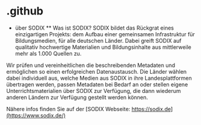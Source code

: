 # .github
* über SODIX
** Was ist SODIX?
SODIX bildet das Rückgrat eines einzigartigen Projekts: dem Aufbau einer gemeinsamen Infrastruktur für Bildungsmedien, für alle deutschen Länder. Dabei greift SODIX auf qualitativ hochwertige Materialien und Bildungsinhalte aus mittlerweile mehr als 1.000 Quellen zu.

Wir prüfen und vereinheitlichen die beschreibenden Metadaten und ermöglichen so einen erfolgreichen Datenaustausch. Die Länder wählen dabei individuell aus, welche Medien aus SODIX in ihre Landesplattformen übertragen werden, passen Metadaten bei Bedarf an oder stellen eigene Unterrichtsmaterialien über SODIX zur Verfügung, die dann wiederum anderen Ländern zur Verfügung gestellt werden können.

Nähere infos finden Sie auf der [SODIX Webseite: https://sodix.de](https://www.sodix.de/)
